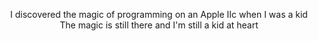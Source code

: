 <p align="center">
  I discovered the magic of programming on an Apple IIc when I was a kid<br/>
  The magic is still there and I'm still a kid at heart<br/>
</p>
